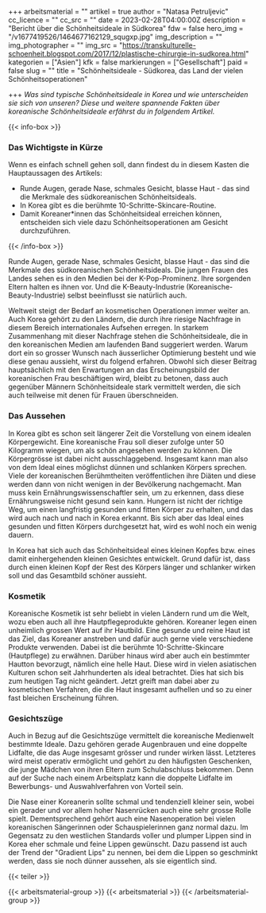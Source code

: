 +++
arbeitsmaterial = ""
artikel = true
author = "Natasa Petruljevic"
cc_licence = ""
cc_src = ""
date = 2023-02-28T04:00:00Z
description = "Bericht über die Schönheitsideale in Südkorea"
fdw = false
hero_img = "/v1677419526/1464677162129_squgxp.jpg"
img_description = ""
img_photographer = ""
img_src = "https://transkulturelle-schoenheit.blogspot.com/2017/12/plastische-chirurgie-in-sudkorea.html"
kategorien = ["Asien"]
kfk = false
markierungen = ["Gesellschaft"]
paid = false
slug = ""
title = "Schönheitsideale - Südkorea, das Land der vielen Schönheitsoperationen"

+++
_Was sind typische Schönheitsideale in Korea und wie unterscheiden sie sich von unseren? Diese und weitere spannende Fakten über koreanische Schönheitsideale erfährst du in folgendem Artikel._

{{< info-box >}} <h3>Das Wichtigste in Kürze</h3>

<p>Wenn es einfach schnell gehen soll, dann findest du in diesem Kasten die Hauptaussagen des Artikels:</p>

<ul>

<li>Runde Augen, gerade Nase, schmales Gesicht, blasse Haut - das sind die Merkmale des südkoreanischen Schönheitsideals.</li>

<li>In Korea gibt es die berühmte 10-Schritte-Skincare-Routine.</li>

<li>Damit Koreaner*innen das Schönheitsideal erreichen können, entscheiden sich viele dazu Schönheitsoperationen am Gesicht durchzuführen.</li>

</ul> {{< /info-box >}}

Runde Augen, gerade Nase, schmales Gesicht, blasse Haut - das sind die Merkmale des südkoreanischen Schönheitsideals. Die jungen Frauen des Landes sehen es in den Medien bei der K-Pop-Prominenz. Ihre sorgenden Eltern halten es ihnen vor. Und die K-Beauty-Industrie (Koreanische-Beauty-Industrie) selbst beeinflusst sie natürlich auch.

Weltweit steigt der Bedarf an kosmetischen Operationen immer weiter an. Auch Korea gehört zu den Ländern, die durch ihre riesige Nachfrage in diesem Bereich internationales Aufsehen erregen. In starkem Zusammenhang mit dieser Nachfrage stehen die Schönheitsideale, die in den koreanischen Medien am laufenden Band suggeriert werden. Warum dort ein so grosser Wunsch nach äusserlicher Optimierung besteht und wie diese genau aussieht, wirst du folgend erfahren. Obwohl sich dieser Beitrag hauptsächlich mit den Erwartungen an das Erscheinungsbild der koreanischen Frau beschäftigen wird, bleibt zu betonen, dass auch gegenüber Männern Schönheitsideale stark vermittelt werden, die sich auch teilweise mit denen für Frauen überschneiden.

### Das Aussehen

In Korea gibt es schon seit längerer Zeit die Vorstellung von einem idealen Körpergewicht. Eine koreanische Frau soll dieser zufolge unter 50 Kilogramm wiegen, um als schön angesehen werden zu können. Die Körpergrösse ist dabei nicht ausschlaggebend. Insgesamt kann man also von dem Ideal eines möglichst dünnen und schlanken Körpers sprechen. Viele der koreanischen Berühmtheiten veröffentlichen ihre Diäten und diese werden dann von nicht wenigen in der Bevölkerung nachgemacht. Man muss kein Ernährungswissenschaftler sein, um zu erkennen, dass diese Ernährungsweise nicht gesund sein kann. Hungern ist nicht der richtige Weg, um einen langfristig gesunden und fitten Körper zu erhalten, und das wird auch nach und nach in Korea erkannt. Bis sich aber das Ideal eines gesunden und fitten Körpers durchgesetzt hat, wird es wohl noch ein wenig dauern.

In Korea hat sich auch das Schönheitsideal eines kleinen Kopfes bzw. eines damit einhergehenden kleinen Gesichtes entwickelt. Grund dafür ist, dass durch einen kleinen Kopf der Rest des Körpers länger und schlanker wirken soll und das Gesamtbild schöner aussieht.

### Kosmetik

Koreanische Kosmetik ist sehr beliebt in vielen Ländern rund um die Welt, wozu eben auch all ihre Hautpflegeprodukte gehören. Koreaner legen einen unheimlich grossen Wert auf ihr Hautbild. Eine gesunde und reine Haut ist das Ziel, das Koreaner anstreben und dafür auch gerne viele verschiedene Produkte verwenden. Dabei ist die berühmte 10-Schritte-Skincare (Hautpflege) zu erwähnen. Darüber hinaus wird aber auch ein bestimmter Hautton bevorzugt, nämlich eine helle Haut. Diese wird in vielen asiatischen Kulturen schon seit Jahrhunderten als ideal betrachtet. Dies hat sich bis zum heutigen Tag nicht geändert. Jetzt greift man dabei aber zu kosmetischen Verfahren, die die Haut insgesamt aufhellen und so zu einer fast bleichen Erscheinung führen.

### Gesichtszüge

Auch in Bezug auf die Gesichtszüge vermittelt die koreanische Medienwelt bestimmte Ideale. Dazu gehören gerade Augenbrauen und eine doppelte Lidfalte, die das Auge insgesamt grösser und runder wirken lässt. Letzteres wird meist operativ ermöglicht und gehört zu den häufigsten Geschenken, die junge Mädchen von ihren Eltern zum Schulabschluss bekommen. Denn auf der Suche nach einem Arbeitsplatz kann die doppelte Lidfalte im Bewerbungs- und Auswahlverfahren von Vorteil sein.

Die Nase einer Koreanerin sollte schmal und tendenziell kleiner sein, wobei ein gerader und vor allem hoher Nasenrücken auch eine sehr grosse Rolle spielt. Dementsprechend gehört auch eine Nasenoperation bei vielen koreanischen Sängerinnen oder Schauspielerinnen ganz normal dazu. Im Gegensatz zu den westlichen Standards voller und plumper Lippen sind in Korea eher schmale und feine Lippen gewünscht. Dazu passend ist auch der Trend der "Gradient Lips" zu nennen, bei dem die Lippen so geschminkt werden, dass sie noch dünner aussehen, als sie eigentlich sind.

{{< teiler >}}

{{< arbeitsmaterial-group >}} {{< arbeitsmaterial >}} {{< /arbeitsmaterial-group >}}